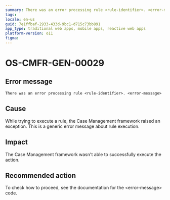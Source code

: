 ```yaml
---
summary: There was an error processing rule <rule-identifier>. <error-message>
tags:
locale: en-us
guid: 7e1ffbaf-2933-433d-9bc1-d715c73bb891
app_type: traditional web apps, mobile apps, reactive web apps
platform-version: o11
figma:
---
```


# OS-CMFR-GEN-00029

## Error message

`There was an error processing rule <rule-identifier>. <error-message>`

## Cause

While trying to execute a rule, the Case Management framework raised an exception. This is a generic error message about rule execution.

## Impact

The Case Management framework wasn't able to successfully execute the action.

## Recommended action

To check how to proceed, see the documentation for the &lt;error-message&gt; code.

